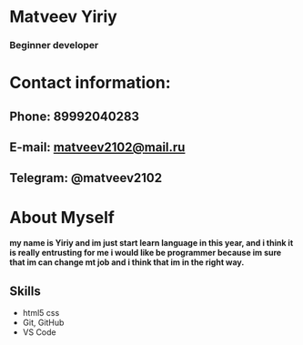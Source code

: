 # Matveev Yiriy

### Beginner developer

# Contact information:

## Phone: 89992040283
## E-mail: matveev2102@mail.ru
## Telegram: @matveev2102

#  About Myself

#### my name is Yiriy  and im just start learn language  in this year, and i think it is really entrusting  for me i would like be  programmer because im sure that im can change mt job and i think that im in the right way.

## Skills 

* html5 css
* Git, GitHub 
* VS Code
